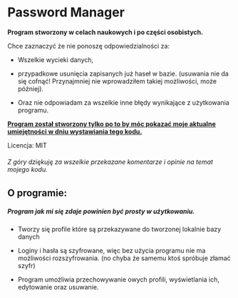 # Password Manager

**Program stworzony w celach naukowych i po części osobistych.**

Chce zaznaczyć że nie ponoszę odpowiedzialności za:

- Wszelkie wycieki danych, 

- przypadkowe usunięcia zapisanych już haseł w bazie. (usuwania nie da się cofnąć! Przynajmniej nie wprowadziłem takiej możliwości, może później). 

- Oraz nie odpowiadam za wszelkie inne błędy wynikające z użytkowania programu.



**<u>Program został stworzony tylko po to by móc pokazać moje aktualne umiejętności w dniu wystawiania tego kodu. </u>**



Licencja: MIT



###### Z góry dziękuję za wszelkie przekazane komentarze i opinie na temat mojego kodu.



## O programie:

##### Program jak mi się zdaje powinien być prosty w użytkowaniu.

- Tworzy się profile które są przekazywane do tworzonej lokalnie bazy danych

- Loginy i hasła są szyfrowane, więc bez użycia programu nie ma możliwości rozszyfrowania. (no chyba że samemu ktoś spróbuje złamać szyfr)

- Program umożliwia przechowywanie owych profili, wyświetlania ich, edytowanie oraz usuwanie.


